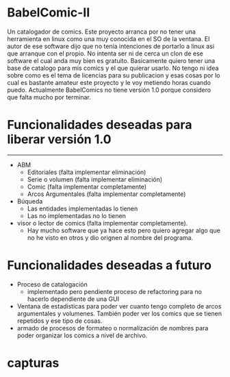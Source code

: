 # BabelComic-II
Un catalogador de comics. Este proyecto arranca por no tener una herramienta en linux como una muy conocida en el SO de la ventana. El autor de ese software dijo que no tenía intenciones de portarlo a linux asi que arranque con el propio. No intenta ser ni de cerca un clon de ese software el cual anda muy bien es gratuito. 
Basicamente quiero tener una base de catalogo para mis comics y el que quierar usarlo. No tengo ni idea sobre como es el tema de licencias para su publicacion y esas cosas por lo cual es bastante amateur este proyecto y le voy metiendo horas cuando puedo. 
Actualmente BabelComics no tiene versión 1.0 porque considero que falta mucho por terminar.

# Funcionalidades deseadas para liberar versión 1.0
-------------------------------------
* ABM
  * Editoriales (falta implementar eliminación)
  * Serie o volumen (falta implementar eliminación)
  * Comic (falta implementar completamente)
  * Arcos Argumentales (falta implementar completamente)
* Búqueda 
  * Las entidades implementadas lo tienen 
  * Las no implementadas no lo tienen
* visor o lector de comics (falta implementar completamente).
  * Hay mucho software que ya hace esto pero quiero agregar algo que no he visto en otros y dio orignen al nombre del programa.

# Funcionalidades deseadas a futuro
* Proceso de catalogación
  * implementado pero pendiente proceso de refactoring para no hacerlo dependiente de una GUI
* Ventana de estadisticas para poder ver cuanto tengo completo de arcos argumentales y volumenes. También poder ver los comics que se tienen repetidos y ese tipo de cosas.
* armado de procesos de formateo o normalización de nombres para poder organizar los comics a nivel de archivo.

# capturas



  
